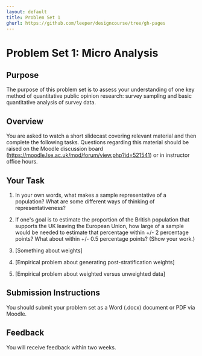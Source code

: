 ```yaml
---
layout: default
title: Problem Set 1
ghurl: https://github.com/leeper/designcourse/tree/gh-pages
---
```


# Problem Set 1: Micro Analysis #

## Purpose ##

The purpose of this problem set is to assess your understanding of one key method of quantitative public opinion research: survey sampling and basic quantitative analysis of survey data.

## Overview ##

You are asked to watch a short slidecast covering relevant material and then complete the following tasks. Questions regarding this material should be raised on the Moodle discussion board (https://moodle.lse.ac.uk/mod/forum/view.php?id=521541) or in instructor office hours.

## Your Task ##

 1. In your own words, what makes a sample representative of a population? What are some different ways of thinking of representativeness?
 
 2. If one's goal is to estimate the proportion of the British population that supports the UK leaving the European Union, how large of a sample would be needed to estimate that percentage within +/- 2 percentage points? What about within +/- 0.5 percentage points? (Show your work.)
 
 3. [Something about weights]
 
 4. [Empirical problem about generating post-stratification weights]
 
 5. [Empirical problem about weighted versus unweighted data]

## Submission Instructions ##

You should submit your problem set as a Word (.docx) document or PDF via Moodle.

## Feedback ##

You will receive feedback within two weeks.

